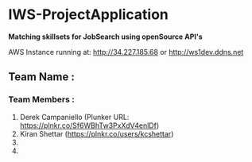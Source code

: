 # IWS-ProjectApplication
**Matching skillsets for JobSearch using openSource API's**

AWS Instance running at: http://34.227.185.68 or http://ws1dev.ddns.net

## Team Name : 

### Team Members :
1. Derek Campaniello (Plunker URL: https://plnkr.co/Sf6WBhTw3PxXdV4enlDf)
2. Kiran Shettar (https://plnkr.co/users/kcshettar)
3.
4. 
